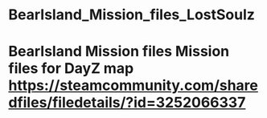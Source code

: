 # BearIsland_Mission_files_LostSoulz
 # BearIsland Mission files  Mission files for DayZ map https://steamcommunity.com/sharedfiles/filedetails/?id=3252066337
